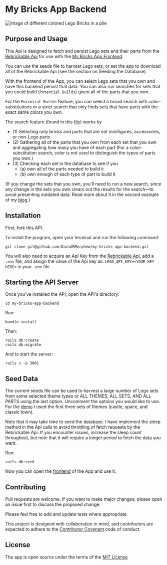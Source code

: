 # My Bricks App Backend
![Image of different colored Lego Bricks in a pile](https://upload.wikimedia.org/wikipedia/commons/3/32/Lego_Color_Bricks.jpg)

## Purpose and Usage
This Api is designed to fetch and persist Lego sets and their parts from the [Rebrickable Api](https://rebrickable.com/api/v3/docs/) for use with the [My Bricks App Frontend](https://github.com/DavidRMorphew/my-bricks-app-frontend).

You can use the seeds file to harvest Lego sets, or set the app to download all of the Rebrickable Api (see the section on Seeding the Database).

With the frontend of the App, you can select Lego sets that you own and have this backend persist that data. You can also run searches for sets that you could build (`Potential Builds`) given all of the parts that you own. 

For the `Potential Builds` feature, you can select a broad search with color-substitutions or a strict search that only finds sets that have parts with the exact same colors you own.

The search feature (found in this [file](https://github.com/DavidRMorphew/my-bricks-app-backend/blob/main/app/models/lego_set.rb)) works by

* (1) Selecting only bricks and parts that are not minifigures, accessories, or non-Lego parts 
* (2) Gathering all of the parts that you own from each set that you own and aggregating how many you have of each part (For a color-substitution search, color is not used to distinguish the types of parts you own.) 
* (3) Checking each set in the database to see if you 
    - (a) own all of the parts needed to build it  
    - (b) own enough of each type of part to build it

(If you change the sets that you own, you'll need to run a new search, since any change in the sets you own clears out the results for the search—to avoid presenting outdated data. Read more about it in the second example of my [blog](https://davidrmorphew.medium.com/using-switch-case-in-react-redux-to-make-state-change-dependencies-8ade636a4e39).)

## Installation

First, fork this API.

To install the program, open your terminal and run the following command:
```
git clone git@github.com:DavidRMorphew/my-bricks-app-backend.git
```
You will also need to acquire an Api Key from the [Rebrickable Api](https://rebrickable.com/register), add a `.env` file, and assign the value of the Api key as: `LEGO_API_KEY=<YOUR KEY HERE>` in your `.env` file.

## Starting the API Server

Once you've installed the API, open the API's directory:
```
cd my-bricks-app-backend
```
Run:
```
bundle install
```
Then:
```
rails db:create
rails db:migrate
```
And to start the server:
```
rails s -p 3001
```

## Seed Data

The current seeds file can be used to harvest a large number of Lego sets from some selected theme types or ALL THEMES, ALL SETS, AND ALL PARTS using the last option. Uncomment the options you would like to use. For the [demo](https://youtu.be/45j-xHOpQgM) I used the first three sets of themes (castle, space, and classic town). 

Note that it may take time to seed the database. I have implement the sleep method in the Api calls to avoid throttling of fetch requests by the Rebrickable Api. If you encounter issues, increase the sleep count throughout, but note that it will require a longer period to fetch the data you want.

Run: 
```
rails db:seed
```
Now you can open the [frontend](https://github.com/DavidRMorphew/my-bricks-app-frontend) of the App and use it.

## Contributing

Pull requests are welcome. If you want to make major changes, please open an issue first to discuss the proposed change.

Please feel free to add and update tests where appropriate.

This project is designed with collaboration in mind, and contributors are expected to adhere to the [Contributor Covenant](https://www.contributor-covenant.org/) code of conduct.

## License
The app is open source under the terms of the [MIT License](https://github.com/DavidRMorphew/my-bricks-app-backend/blob/main/LICENSE.txt)